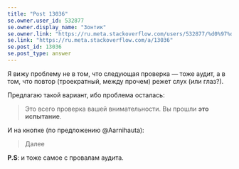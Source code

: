 ```yaml
---
title: "Post 13036"
se.owner.user_id: 532877
se.owner.display_name: "Зонтик"
se.owner.link: "https://ru.meta.stackoverflow.com/users/532877/%d0%97%d0%be%d0%bd%d1%82%d0%b8%d0%ba"
se.link: "https://ru.meta.stackoverflow.com/a/13036"
se.post_id: 13036
se.post_type: answer
---
```

<p>Я вижу проблему не в том, что следующая проверка — тоже аудит, а в том, что повтор (троекратный, между прочем) режет слух (или глаз?).</p>
<p>Предлагаю такой вариант, ибо проблема осталась:</p>
<blockquote>
<p>Это всего проверка вашей внимательности. Вы прошли <strong>это испытание</strong>.</p>
</blockquote>
<p>И на кнопке (по предложению @Aarnihauta):</p>
<blockquote>
<p>Далее</p>
</blockquote>
<p><strong>P.S</strong>: и тоже самое с провалам аудита.</p>
